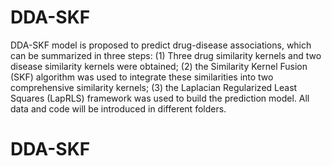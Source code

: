 # DDA-SKF
DDA-SKF model is proposed to predict drug-disease associations, which can be summarized in three steps:
(1) Three drug similarity kernels and two disease similarity kernels were obtained; 
(2) the Similarity Kernel Fusion (SKF) algorithm was used to integrate these similarities into two comprehensive similarity kernels; 
(3) the Laplacian Regularized Least Squares (LapRLS) framework was used to build the prediction model.
All data and code will be introduced in different folders.
# DDA-SKF

